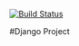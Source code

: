 [![Build Status](https://travis-ci.org/Walachul/milestone4.svg?branch=master)](https://travis-ci.org/Walachul/milestone4)

#Django Project

